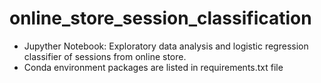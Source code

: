 # online_store_session_classification
- Jupyther Notebook: Exploratory data analysis and logistic regression classifier of sessions from online store.
- Conda environment packages are listed in requirements.txt file
